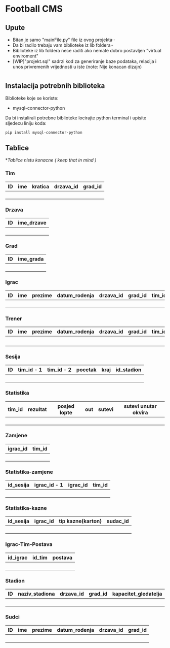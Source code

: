 # Football CMS


## Upute
* Bitan je samo "mainFile.py" file iz ovog projekta⋅⋅
* Da bi radilo trebaju vam biblioteke iz lib foldera⋅⋅
* Biblioteke iz lib foldera nece raditi ako nemate dobro postavljen "virtual enviroment"
* [WIP]"projekt.sql" sadrzi kod za generiranje baze podataka, relacija i unos privremenih vrijednosti u iste (note: Nije konacan dizajn)
#


## Instalacija potrebnih biblioteka

Biblioteke koje se koriste:
* mysql-connector-python

Da bi instalirali potrebne biblioteke locirajte python terminal i upisite sljedecu liniju koda:
```shell
pip install mysql-connector-python
```

## Tablice

**Tablice nistu konacne ( keep that in mind )*

### Tim
| ID | ime | kratica | drzava_id | grad_id |
|----|-----|---------|-----------|---------|
|    |     |         |           |         |
|    |     |         |           |         |
|    |     |         |           |         |
|    |     |         |           |         |

### Drzava

| ID | ime_drzave |
|----|------------|
|    |            |
|    |            |
|    |            |
|    |            |

### Grad

| ID | ime_grada |
|----|-----------|
|    |           |
|    |           |
|    |           |
|    |           |

### Igrac

| ID | ime | prezime | datum_rodenja | drzava_id | grad_id | tim_id |
|----|-----|---------|---------------|-----------|---------|--------|
|    |     |         |               |           |         |        |
|    |     |         |               |           |         |        |
|    |     |         |               |           |         |        |
|    |     |         |               |           |         |        |

### Trener

| ID | ime | prezime | datum_rodenja | drzava_id | grad_id | tim_id |
|----|-----|---------|---------------|-----------|---------|--------|
|    |     |         |               |           |         |        |
|    |     |         |               |           |         |        |
|    |     |         |               |           |         |        |
|    |     |         |               |           |         |        |
|    |     |         |               |           |         |        |

### Sesija

| ID | tim_id - 1 | tim_id - 2 | pocetak | kraj | id_stadion |
|----|------------|------------|---------|------|------------|
|    |            |            |         |      |            |
|    |            |            |         |      |            |
|    |            |            |         |      |            |
|    |            |            |         |      |            |


### Statistika

| tim_id | rezultat | posjed lopte | out | sutevi | sutevi unutar okvira |
|--------|----------|--------------|-----|--------|----------------------|
|        |          |              |     |        |                      |
|        |          |              |     |        |                      |
|        |          |              |     |        |                      |
|        |          |              |     |        |                      |

### Zamjene

| igrac_id | tim_id |
|----------|--------|
|          |        |
|          |        |
|          |        |
|          |        |


### Statistika-zamjene

| id_sesija | igrac_id - 1 | igrac_id | tim_id |
|-----------|--------------|----------|--------|
|           |              |          |        |
|           |              |          |        |
|           |              |          |        |
|           |              |          |        |

### Statistika-kazne

| id_sesija | igrac_id | tip kazne(karton) | sudac_id |
|-----------|----------|-------------------|----------|
|           |          |                   |          |
|           |          |                   |          |
|           |          |                   |          |
|           |          |                   |          |

### Igrac-Tim-Postava

| id_igrac | id_tim | postava |
|----------|--------|---------|
|          |        |         |
|          |        |         |
|          |        |         |
|          |        |         |

### Stadion

| ID | naziv_stadiona | drzava_id | grad_id | kapacitet_gledatelja |
|----|----------------|-----------|---------|----------------------|
|    |                |           |         |                      |
|    |                |           |         |                      |
|    |                |           |         |                      |
|    |                |           |         |                      |


### Sudci

| ID | ime | prezime | datum_rodenja | drzava_id | grad_id |
|----|-----|---------|---------------|-----------|---------|
|    |     |         |               |           |         |
|    |     |         |               |           |         |
|    |     |         |               |           |         |
|    |     |         |               |           |         |


